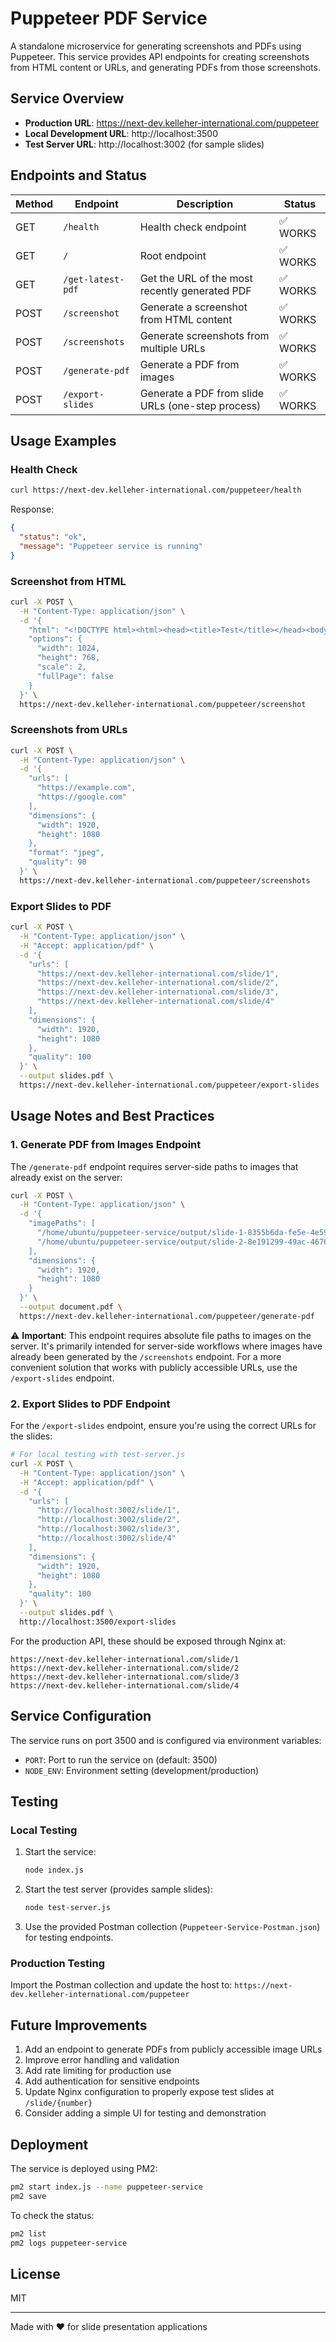 # Puppeteer PDF Service

A standalone microservice for generating screenshots and PDFs using Puppeteer. This service provides API endpoints for creating screenshots from HTML content or URLs, and generating PDFs from those screenshots.

## Service Overview

- **Production URL**: https://next-dev.kelleher-international.com/puppeteer
- **Local Development URL**: http://localhost:3500
- **Test Server URL**: http://localhost:3002 (for sample slides)

## Endpoints and Status

| Method | Endpoint | Description | Status |
|--------|----------|-------------|--------|
| GET | `/health` | Health check endpoint | ✅ WORKS |
| GET | `/` | Root endpoint | ✅ WORKS |
| GET | `/get-latest-pdf` | Get the URL of the most recently generated PDF | ✅ WORKS |
| POST | `/screenshot` | Generate a screenshot from HTML content | ✅ WORKS |
| POST | `/screenshots` | Generate screenshots from multiple URLs | ✅ WORKS |
| POST | `/generate-pdf` | Generate a PDF from images | ✅ WORKS |
| POST | `/export-slides` | Generate a PDF from slide URLs (one-step process) | ✅ WORKS |

## Usage Examples

### Health Check

```bash
curl https://next-dev.kelleher-international.com/puppeteer/health
```

Response:
```json
{
  "status": "ok",
  "message": "Puppeteer service is running"
}
```

### Screenshot from HTML

```bash
curl -X POST \
  -H "Content-Type: application/json" \
  -d '{
    "html": "<!DOCTYPE html><html><head><title>Test</title></head><body><h1>Test Screenshot</h1><p>This is a test screenshot from HTML content.</p></body></html>",
    "options": {
      "width": 1024,
      "height": 768,
      "scale": 2,
      "fullPage": false
    }
  }' \
  https://next-dev.kelleher-international.com/puppeteer/screenshot
```

### Screenshots from URLs

```bash
curl -X POST \
  -H "Content-Type: application/json" \
  -d '{
    "urls": [
      "https://example.com",
      "https://google.com"
    ],
    "dimensions": {
      "width": 1920,
      "height": 1080
    },
    "format": "jpeg",
    "quality": 90
  }' \
  https://next-dev.kelleher-international.com/puppeteer/screenshots
```

### Export Slides to PDF

```bash
curl -X POST \
  -H "Content-Type: application/json" \
  -H "Accept: application/pdf" \
  -d '{
    "urls": [
      "https://next-dev.kelleher-international.com/slide/1",
      "https://next-dev.kelleher-international.com/slide/2",
      "https://next-dev.kelleher-international.com/slide/3",
      "https://next-dev.kelleher-international.com/slide/4"
    ],
    "dimensions": {
      "width": 1920,
      "height": 1080
    },
    "quality": 100
  }' \
  --output slides.pdf \
  https://next-dev.kelleher-international.com/puppeteer/export-slides
```

## Usage Notes and Best Practices

### 1. Generate PDF from Images Endpoint

The `/generate-pdf` endpoint requires server-side paths to images that already exist on the server:

```bash
curl -X POST \
  -H "Content-Type: application/json" \
  -d '{
    "imagePaths": [
      "/home/ubuntu/puppeteer-service/output/slide-1-8355b6da-fe5e-4e59-9e90-6ccf4bb53e7b.jpg",
      "/home/ubuntu/puppeteer-service/output/slide-2-8e191299-49ac-4676-90c7-868f89ee7451.jpg"
    ],
    "dimensions": {
      "width": 1920,
      "height": 1080
    }
  }' \
  --output document.pdf \
  https://next-dev.kelleher-international.com/puppeteer/generate-pdf
```

⚠️ **Important**: This endpoint requires absolute file paths to images on the server. It's primarily intended for server-side workflows where images have already been generated by the `/screenshots` endpoint. For a more convenient solution that works with publicly accessible URLs, use the `/export-slides` endpoint.

### 2. Export Slides to PDF Endpoint

For the `/export-slides` endpoint, ensure you're using the correct URLs for the slides:

```bash
# For local testing with test-server.js
curl -X POST \
  -H "Content-Type: application/json" \
  -H "Accept: application/pdf" \
  -d '{
    "urls": [
      "http://localhost:3002/slide/1",
      "http://localhost:3002/slide/2",
      "http://localhost:3002/slide/3",
      "http://localhost:3002/slide/4"
    ],
    "dimensions": {
      "width": 1920,
      "height": 1080
    },
    "quality": 100
  }' \
  --output slides.pdf \
  http://localhost:3500/export-slides
```

For the production API, these should be exposed through Nginx at:

```
https://next-dev.kelleher-international.com/slide/1
https://next-dev.kelleher-international.com/slide/2
https://next-dev.kelleher-international.com/slide/3
https://next-dev.kelleher-international.com/slide/4
```

## Service Configuration

The service runs on port 3500 and is configured via environment variables:

- `PORT`: Port to run the service on (default: 3500)
- `NODE_ENV`: Environment setting (development/production)

## Testing

### Local Testing

1. Start the service:
   ```bash
   node index.js
   ```

2. Start the test server (provides sample slides):
   ```bash
   node test-server.js
   ```

3. Use the provided Postman collection (`Puppeteer-Service-Postman.json`) for testing endpoints.

### Production Testing

Import the Postman collection and update the host to:
`https://next-dev.kelleher-international.com/puppeteer`

## Future Improvements

1. Add an endpoint to generate PDFs from publicly accessible image URLs
2. Improve error handling and validation
3. Add rate limiting for production use
4. Add authentication for sensitive endpoints
5. Update Nginx configuration to properly expose test slides at `/slide/{number}`
6. Consider adding a simple UI for testing and demonstration

## Deployment

The service is deployed using PM2:

```bash
pm2 start index.js --name puppeteer-service
pm2 save
```

To check the status:
```bash
pm2 list
pm2 logs puppeteer-service
```

## License

MIT

---

Made with ❤️ for slide presentation applications

